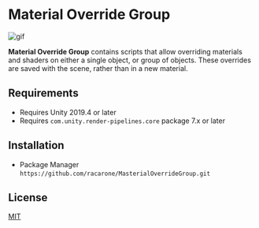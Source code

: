 Material Override Group
====

![gif](https://media.giphy.com/media/mma7J8B5v7JD6yS9s9/giphy.gif)

**Material Override Group** contains scripts that allow overriding materials and shaders on either a single object, or group of objects. These overrides are saved with the scene, rather than in a new material.

Requirements
-------

- Requires Unity 2019.4 or later
- Requires `com.unity.render-pipelines.core` package 7.x or later

Installation
------------

- Package Manager `https://github.com/racarone/MasterialOverrideGroup.git`

License
-------

[MIT](LICENSE.md)
